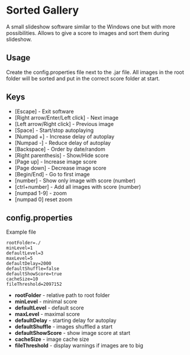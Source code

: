 # Sorted Gallery
A small slideshow software similar to the Windows one but with more possibilities.
Allows to give a score to images and sort them during slideshow.

## Usage

Create the config.properties file next to the .jar file.
All images in the root folder will be sorted and put in the correct score folder at start.

## Keys

* [Escape] - Exit software
* [Right arrow/Enter/Left click] - Next image
* [Left arrow/Right click] - Previous image
* [Space] - Start/stop autoplaying
* [Numpad +] - Increase delay of autoplay
* [Numpad -] - Reduce delay of autoplay
* [Backspace] - Order by date/random
* [Right parenthesis] - Show/Hide score
* [Page up] - Increase image score
* [Page down] - Decrease image score
* [Begin/End] - Go to first image
* [number] - Show only image with score (number)
* [ctrl+number] - Add all images with score (number)
* [numpad 1-9] - zoom
* [numpad 0] reset zoom

## config.properties

Example file

```
rootFolder=./
minLevel=1
defaultLevel=3
maxLevel=5
defaultDelay=2000
defaultShuffle=false
defaultShowScore=true
cacheSize=10
fileThreshold=2097152
```

* **rootFolder** - relative path to root folder
* **minLevel** - minimal score
* **defaultLevel** - default score
* **maxLevel** - maximal score
* **defaultDelay** - starting delay for autoplay
* **defaultShuffle** - images shuffled a start
* **defaultShowScore** - show image score at start
* **cacheSize** - image cache size
* **fileThreshold** - display warnings if images are to big
